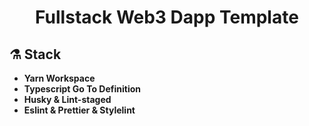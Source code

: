 <h1 align="center">Fullstack Web3 Dapp Template</h1>

## ⚗️ Stack
- **Yarn Workspace**
- **Typescript Go To Definition**
- **Husky & Lint-staged**
- **Eslint & Prettier & Stylelint**

